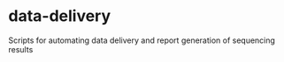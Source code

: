 data-delivery
=============

Scripts for automating data delivery and report generation of sequencing results
